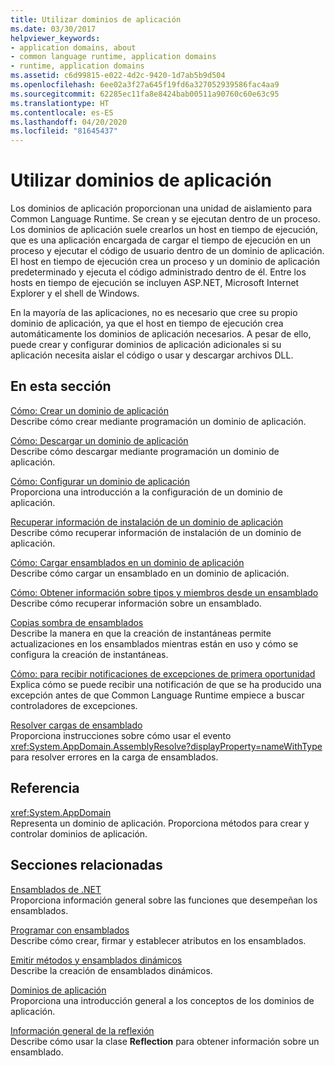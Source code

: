 ```yaml
---
title: Utilizar dominios de aplicación
ms.date: 03/30/2017
helpviewer_keywords:
- application domains, about
- common language runtime, application domains
- runtime, application domains
ms.assetid: c6d99815-e022-4d2c-9420-1d7ab5b9d504
ms.openlocfilehash: 6ee02a3f27a645f19fd6a327052939586fac4aa9
ms.sourcegitcommit: 62285ec11fa8e8424bab00511a90760c60e63c95
ms.translationtype: HT
ms.contentlocale: es-ES
ms.lasthandoff: 04/20/2020
ms.locfileid: "81645437"
---
```

# <a name="using-application-domains"></a>Utilizar dominios de aplicación

Los dominios de aplicación proporcionan una unidad de aislamiento para Common Language Runtime. Se crean y se ejecutan dentro de un proceso. Los dominios de aplicación suele crearlos un host en tiempo de ejecución, que es una aplicación encargada de cargar el tiempo de ejecución en un proceso y ejecutar el código de usuario dentro de un dominio de aplicación. El host en tiempo de ejecución crea un proceso y un dominio de aplicación predeterminado y ejecuta el código administrado dentro de él. Entre los hosts en tiempo de ejecución se incluyen ASP.NET, Microsoft Internet Explorer y el shell de Windows.  
  
En la mayoría de las aplicaciones, no es necesario que cree su propio dominio de aplicación, ya que el host en tiempo de ejecución crea automáticamente los dominios de aplicación necesarios. A pesar de ello, puede crear y configurar dominios de aplicación adicionales si su aplicación necesita aislar el código o usar y descargar archivos DLL.  
  
## <a name="in-this-section"></a>En esta sección  

[Cómo: Crear un dominio de aplicación](how-to-create-an-application-domain.md)  
Describe cómo crear mediante programación un dominio de aplicación.  
  
[Cómo: Descargar un dominio de aplicación](how-to-unload-an-application-domain.md)  
Describe cómo descargar mediante programación un dominio de aplicación.  
  
[Cómo: Configurar un dominio de aplicación](how-to-configure-an-application-domain.md)  
Proporciona una introducción a la configuración de un dominio de aplicación.  
  
[Recuperar información de instalación de un dominio de aplicación](retrieve-setup-information.md)  
Describe cómo recuperar información de instalación de un dominio de aplicación.  
  
[Cómo: Cargar ensamblados en un dominio de aplicación](how-to-load-assemblies-into-an-application-domain.md)  
Describe cómo cargar un ensamblado en un dominio de aplicación.  
  
[Cómo: Obtener información sobre tipos y miembros desde un ensamblado](../reflection-and-codedom/get-type-member-information.md)  
Describe cómo recuperar información sobre un ensamblado.  
  
[Copias sombra de ensamblados](shadow-copy-assemblies.md)  
Describe la manera en que la creación de instantáneas permite actualizaciones en los ensamblados mientras están en uso y cómo se configura la creación de instantáneas.  
  
[Cómo: para recibir notificaciones de excepciones de primera oportunidad](how-to-receive-first-chance-exception-notifications.md)  
Explica cómo se puede recibir una notificación de que se ha producido una excepción antes de que Common Language Runtime empiece a buscar controladores de excepciones.  
  
[Resolver cargas de ensamblado](../../standard/assembly/resolve-loads.md)  
Proporciona instrucciones sobre cómo usar el evento <xref:System.AppDomain.AssemblyResolve?displayProperty=nameWithType> para resolver errores en la carga de ensamblados.  
  
## <a name="reference"></a>Referencia  

<xref:System.AppDomain>  
Representa un dominio de aplicación. Proporciona métodos para crear y controlar dominios de aplicación.  
  
## <a name="related-sections"></a>Secciones relacionadas  
[Ensamblados de .NET](../../standard/assembly/index.md)  
Proporciona información general sobre las funciones que desempeñan los ensamblados.  
  
[Programar con ensamblados](../../standard/assembly/index.md)  
Describe cómo crear, firmar y establecer atributos en los ensamblados.  
  
[Emitir métodos y ensamblados dinámicos](../reflection-and-codedom/emitting-dynamic-methods-and-assemblies.md)  
Describe la creación de ensamblados dinámicos.  
  
[Dominios de aplicación](application-domains.md)  
Proporciona una introducción general a los conceptos de los dominios de aplicación.  
  
[Información general de la reflexión](../reflection-and-codedom/reflection.md)  
Describe cómo usar la clase **Reflection** para obtener información sobre un ensamblado.
